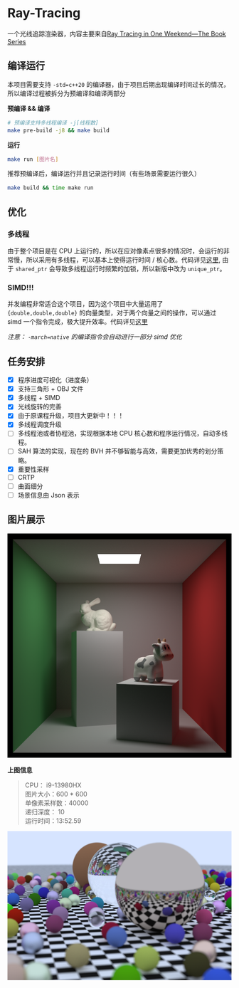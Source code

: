 # Ray-Tracing

一个光线追踪渲染器，内容主要来自[Ray Tracing in One Weekend—The Book Series](https://raytracing.github.io/)

## 编译运行

本项目需要支持 `-std=c++20` 的编译器，由于项目后期出现编译时间过长的情况，所以编译过程被拆分为预编译和编译两部分

**预编译 && 编译**
```sh
# 预编译支持多线程编译 -j[线程数]
make pre-build -j8 && make build 
```

**运行**
```sh
make run [图片名]
```

推荐预编译后，编译运行并且记录运行时间（有些场景需要运行很久）
```sh
make build && time make run
```

## 优化

### 多线程

由于整个项目是在 CPU 上运行的，所以在应对像素点很多的情况时，会运行的非常慢，所以采用有多线程，可以基本上使得运行时间 / 核心数。代码详见[这里](https://github.com/clumsy-sy/Ray-Tracing/blob/main/src/renderer/Renderer.hpp#L75), 由于 `shared_ptr` 会导致多线程运行时频繁的加锁，所以新版中改为 `unique_ptr`。

### SIMD!!!

并发编程非常适合这个项目，因为这个项目中大量运用了 `{double,double,double}` 的向量类型，对于两个向量之间的操作，可以通过 simd 一个指令完成，极大提升效率。代码详见[这里](https://github.com/clumsy-sy/Ray-Tracing/blob/main/src/vector/vec3dx4.h#L11C1-L11C1)

*注意： `-march=native` 的编译指令会自动进行一部分 simd 优化*

## 任务安排

- [x] 程序进度可视化（进度条）
- [x] 支持三角形 + OBJ 文件
- [x] 多线程 + SIMD
- [x] 光线旋转的完善
- [x] 由于原课程升级，项目大更新中！！！
- [x] 多线程调度升级
- [ ] 多线程池或者协程池，实现根据本地 CPU 核心数和程序运行情况，自动多线程。
- [ ] SAH 算法的实现，现在的 BVH 并不够智能与高效，需要更加优秀的划分策略。
- [X] 重要性采样
- [ ] CRTP
- [ ] 曲面细分
- [ ] 场景信息由 Json 表示

## 图片展示

![Alt](images/zooImg.bmp)

**上图信息** 
> CPU： i9-13980HX  
> 图片大小：600 * 600  
> 单像素采样数：40000  
> 递归深度： 10  
> 运行时间：13:52.59  

![Alt](images/checker_balls_400.bmp)
